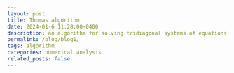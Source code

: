 ```yaml
---
layout: post
title: Thomas algorithm
date: 2024-01-6 11:28:00-0400
description: an algorithm for solving tridiagonal systems of equations
permalink: /blog/blog1/
tags: algorithm
categories: numerical analysis
related_posts: false
---
```



